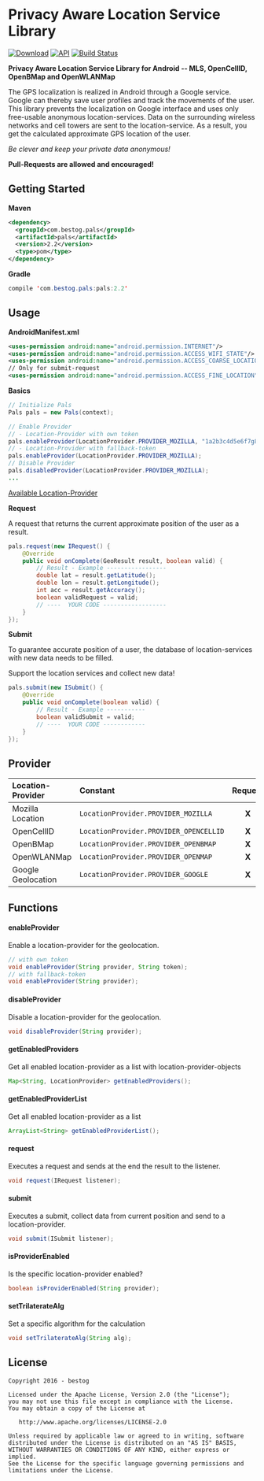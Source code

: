 # Privacy Aware Location Service Library
[![Download](https://api.bintray.com/packages/bestog/pals/pals/images/download.svg)](https://bintray.com/bestog/pals/pals/_latestVersion)
[![API](https://img.shields.io/badge/API-11%2B-green.svg)](https://github.com/bestog/pals-lib/tree/master)
[![Build Status](https://travis-ci.org/bestog/pals-lib.svg?branch=master)](https://travis-ci.org/bestog/pals-lib)

__Privacy Aware Location Service Library for Android -- MLS, OpenCellID, OpenBMap and OpenWLANMap__

The GPS localization is realized in Android through a Google service. Google can thereby save user profiles and track the movements of the user. This library prevents the localization on Google interface and uses only free-usable anonymous location-services.
Data on the surrounding wireless networks and cell towers are sent to the location-service. As a result, you get the calculated approximate GPS location of the user.

_Be clever and keep your private data anonymous!_

__Pull-Requests are allowed and encouraged!__

## Getting Started

__Maven__
```xml
<dependency>
  <groupId>com.bestog.pals</groupId>
  <artifactId>pals</artifactId>
  <version>2.2</version>
  <type>pom</type>
</dependency>
```

__Gradle__
```java
compile 'com.bestog.pals:pals:2.2'
```

## Usage
__AndroidManifest.xml__
```xml
<uses-permission android:name="android.permission.INTERNET"/>
<uses-permission android:name="android.permission.ACCESS_WIFI_STATE"/>
<uses-permission android:name="android.permission.ACCESS_COARSE_LOCATION"/>
// Only for submit-request
<uses-permission android:name="android.permission.ACCESS_FINE_LOCATION"/>
```

__Basics__
```java
// Initialize Pals
Pals pals = new Pals(context);

// Enable Provider
// - Location-Provider with own token
pals.enableProvider(LocationProvider.PROVIDER_MOZILLA, "1a2b3c4d5e6f7g8hi9");
// - Location-Provider with fallback-token
pals.enableProvider(LocationProvider.PROVIDER_MOZILLA);
// Disable Provider
pals.disabledProvider(LocationProvider.PROVIDER_MOZILLA);
...
```
[Available Location-Provider](#provider)

__Request__

A request that returns the current approximate position of the user as a result.
```java
pals.request(new IRequest() {
    @Override
    public void onComplete(GeoResult result, boolean valid) {
        // Result - Example -----------------
        double lat = result.getLatitude();
        double lon = result.getLongitude();
        int acc = result.getAccuracy();
        boolean validRequest = valid;
        // ----  YOUR CODE ------------------
    }
});
```
__Submit__

To guarantee accurate position of a user, the database of location-services with new data needs to be filled.

Support the location services and collect new data!
```java
pals.submit(new ISubmit() {
    @Override
    public void onComplete(boolean valid) {
        // Result - Example -----------
        boolean validSubmit = valid;
        // ----  YOUR CODE ------------
    }
});
```

## <a name="provider"></a>Provider

| Location-Provider | Constant | Request | Submit | Access-Token |
| :--- | :--- | :---: | :---: | :---: |
|Mozilla Location|`LocationProvider.PROVIDER_MOZILLA`|**X**|**X**|**X**|
|OpenCellID|`LocationProvider.PROVIDER_OPENCELLID`|**X**| |**X**|
|OpenBMap|`LocationProvider.PROVIDER_OPENBMAP`|**X**| | |
|OpenWLANMap|`LocationProvider.PROVIDER_OPENMAP`|**X**| | |
|Google Geolocation|`LocationProvider.PROVIDER_GOOGLE`|**X**| |**X**|

## Functions

#### enableProvider
Enable a location-provider for the geolocation.
```java
// with own token
void enableProvider(String provider, String token);
// with fallback-token
void enableProvider(String provider);
```

#### disableProvider
Disable a location-provider for the geolocation.
```java
void disableProvider(String provider);
```

#### getEnabledProviders
Get all enabled location-provider as a list with location-provider-objects
```java
Map<String, LocationProvider> getEnabledProviders();
```

#### getEnabledProviderList
Get all enabled location-provider as a list
```java
ArrayList<String> getEnabledProviderList();
```

#### request
Executes a request and sends at the end the result to the listener.
```java
void request(IRequest listener);
```

#### submit
Executes a submit, collect data from current position and send to a location-provider.
```java
void submit(ISubmit listener);
```

#### isProviderEnabled
Is the specific location-provider enabled?
```java
boolean isProviderEnabled(String provider);
```

#### setTrilaterateAlg
Set a specific algorithm for the calculation
```java
void setTrilaterateAlg(String alg);
```

## License

    Copyright 2016 - bestog

    Licensed under the Apache License, Version 2.0 (the "License");
    you may not use this file except in compliance with the License.
    You may obtain a copy of the License at

       http://www.apache.org/licenses/LICENSE-2.0

    Unless required by applicable law or agreed to in writing, software
    distributed under the License is distributed on an "AS IS" BASIS,
    WITHOUT WARRANTIES OR CONDITIONS OF ANY KIND, either express or implied.
    See the License for the specific language governing permissions and
    limitations under the License.
